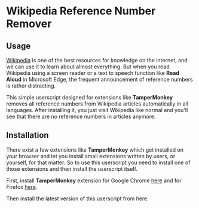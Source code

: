 # Wikipedia Reference Number Remover #

## Usage ##

[Wikipedia](https://wikipedia.org) is one of the best resources for knowledge on the internet, and we can use it to learn about almost everything. But when you read Wikipedia using a screen reader or a text to speech function like **Read Aloud** in Microsoft Edge, the frequent announcement of reference numbers is rather distracting.

This simple userscript designed for extensions like **TamperMonkey** removes all reference numbers from Wikipedia articles automatically in all languages. After installing it, you just visit Wikipedia like normal and you'll see that there are no reference numbers in articles anymore.

## Installation ##

There exist a few extensions like **TamperMonkey** which get installed on your browser and let you install small extensions written by users, or yourself, for that matter. So to use this userscript you need to install one of those extensions and then install the userscript itself.

First, install **TamperMonkey** extension for Google Chrome [here](https://chrome.google.com/webstore/detail/tampermonkey/dhdgffkkebhmkfjojejmpbldmpobfkfo?hl=en) and for Firefox [here](https://addons.mozilla.org/en-US/firefox/addon/tampermonkey/).

Then install the latest version of this userscript from here.